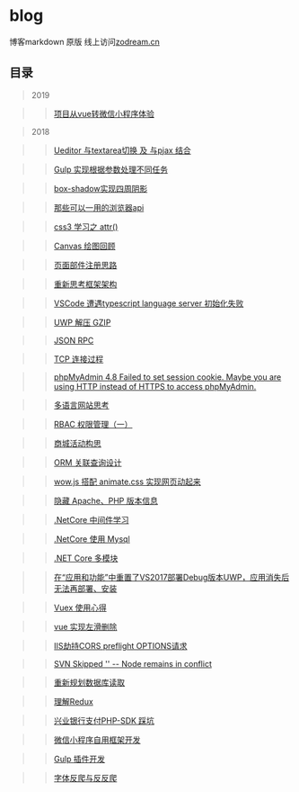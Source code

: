 # blog
博客markdown 原版
线上访问[zodream.cn](https://zodream.cn/blog)

## 目录

> 2019

>> [项目从vue转微信小程序体验](2019/35.md)

> 2018

>> [Ueditor 与textarea切换 及 与pjax 结合](2018/1.md)

>> [Gulp 实现根据参数处理不同任务](2018/2.md)

>> [box-shadow实现四周阴影](2018/3.md)

>> [那些可以一用的浏览器api](2018/4.md)

>> [css3 学习之 attr()](2018/5.md)

>> [Canvas 绘图回顾](2018/6.md)

>> [页面部件注册思路](2018/7.md)

>> [重新思考框架架构](2018/8.md)

>> [VSCode 遭遇typescript language server 初始化失败 ](2018/9.md)

>> [UWP 解压 GZIP](2018/10.md)

>> [JSON RPC](2018/11.md)

>> [TCP 连接过程](2018/13.md)

>> [phpMyAdmin 4.8 Failed to set session cookie. Maybe you are using HTTP instead of HTTPS to access phpMyAdmin.](2018/14.md)

>> [多语言网站思考](2018/15.md)

>> [RBAC 权限管理（一）](2018/16.md)

>> [商城活动构思](2018/17.md)


>> [ORM 关联查询设计](2018/18.md)

>> [wow.js 搭配 animate.css 实现网页动起来](2018/19.md)

>> [隐藏 Apache、PHP 版本信息](2018/20.md)

>> [.NetCore 中间件学习](2018/21.md)

>> [.NetCore 使用 Mysql](2018/22.md)

>> [.NET Core 多模块](2018/23.md)

>> [在“应用和功能”中重置了VS2017部署Debug版本UWP，应用消失后无法再部署、安装](2018/24.md)

>> [Vuex 使用心得](2018/25.md)

>> [vue 实现左滑删除](2018/26.md)

>> [IIS劫持CORS preflight OPTIONS请求](2018/27.md)

>> [SVN Skipped '' -- Node remains in conflict](2018/28.md)

>> [重新规划数据库读取](2018/29.md)

>> [理解Redux](2018/30.md)

>> [兴业银行支付PHP-SDK 踩坑](2018/31.md)

>> [微信小程序自用框架开发](2018/32.md)

>> [Gulp 插件开发](2018/33.md)

>> [字体反爬与反反爬](2018/34.md)
